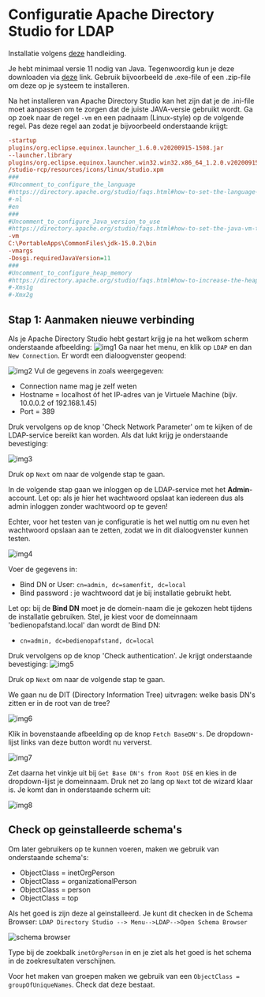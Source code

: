 # Configuratie Apache Directory Studio for LDAP

Installatie volgens [deze](https://directory.apache.org/studio/) handleiding.

Je hebt minimaal versie 11 nodig van Java. Tegenwoordig kun je deze downloaden via [deze](https://www.oracle.com/java/) link. Gebruik bijvoorbeeld de .exe-file of een .zip-file om deze op je systeem te installeren.

Na het installeren van Apache Directory Studio kan het zijn dat je de .ini-file moet aanpassen om te zorgen dat de juiste JAVA-versie gebruikt wordt. Ga op zoek naar de regel
`-vm` en een padnaam (Linux-style) op de volgende regel. Pas deze regel aan zodat je bijvoorbeeld onderstaande krijgt:

```ini
-startup
plugins/org.eclipse.equinox.launcher_1.6.0.v20200915-1508.jar
--launcher.library
plugins/org.eclipse.equinox.launcher.win32.win32.x86_64_1.2.0.v20200915-1442
/studio-rcp/resources/icons/linux/studio.xpm
###
#Uncomment_to_configure_the_language
#https://directory.apache.org/studio/faqs.html#how-to-set-the-language-of-studio
#-nl
#en
###
#Uncomment_to_configure_Java_version_to_use
#https://directory.apache.org/studio/faqs.html#how-to-set-the-java-vm-to-use
-vm
C:\PortableApps\CommonFiles\jdk-15.0.2\bin
-vmargs
-Dosgi.requiredJavaVersion=11
###
#Uncomment_to_configure_heap_memory
#https://directory.apache.org/studio/faqs.html#how-to-increase-the-heap-memory
#-Xms1g
#-Xmx2g

```

## Stap 1: Aanmaken nieuwe verbinding
Als je Apache Directory Studio hebt gestart krijg je na het welkom scherm onderstaande afbeelding: 
![img1](images/config-apache-directory00.png)
Ga naar het menu, en klik op `LDAP` en dan `New Connection`. Er wordt een dialoogvenster geopend:

![img2](images/config-apache-directory01.png)
Vul de gegevens in zoals weergegeven:
  * Connection name mag je zelf weten
  * Hostname = localhost óf het IP-adres van je Virtuele Machine (bijv. 10.0.0.2 of 192.168.1.45)
  * Port = 389
  
Druk vervolgens op de knop 'Check Network Parameter' om te kijken of de LDAP-service bereikt kan worden. Als dat lukt krijg je onderstaande bevestiging: 

![img3](images/config-apache-directory02.png)

Druk op `Next` om naar de volgende stap te gaan. 


In de volgende stap gaan we inloggen op de LDAP-service met het **Admin**-account. Let op: als je hier het wachtwoord opslaat kan iedereen dus 
als admin inloggen zonder wachtwoord op te geven!

Echter, voor het testen van je configuratie is het wel nuttig om nu even het wachtwoord opslaan aan te zetten, zodat we in dit dialoogvenster kunnen testen.

![img4](images/config-apache-directory04a.png)

Voer de gegevens in:
  * Bind DN or User: `cn=admin, dc=samenfit, dc=local`
  * Bind password : je wachtwoord dat je bij installatie gebruikt hebt.
  
Let op: bij de **Bind DN**  moet je de domein-naam die je gekozen hebt tijdens de installatie gebruiken. Stel, je kiest voor de domeinnaam 'bedienopafstand.local' dan wordt de Bind DN:
  * `cn=admin, dc=bedienopafstand, dc=local`

Druk vervolgens op de knop 'Check authentication'. Je krijgt onderstaande bevestiging:
![img5](images/config-apache-directory04b.png)

Druk op `Next` om naar de volgende stap te gaan. 

We gaan nu de DIT (Directory Information Tree) uitvragen: welke basis DN's zitten er in de root van de tree? 

![img6](images/config-apache-directory05.png)

Klik in bovenstaande afbeelding op de knop `Fetch BaseDN's`. De dropdown-lijst links van deze button wordt nu ververst. 

![img7](images/config-apache-directory06.png)

Zet daarna het vinkje uit bij `Get Base DN's from Root DSE` en kies in de dropdown-lijst je domeinnaam. Druk net zo lang op `Next` tot de wizard klaar is. Je komt dan in onderstaande scherm uit:

![img8](images/config-apache-directory07.png)


## Check op geinstalleerde schema's
Om later gebruikers op te kunnen voeren, maken we gebruik van onderstaande schema's:
  * ObjectClass = inetOrgPerson
  * ObjectClass = organizationalPerson
  * ObjectClass = person
  * ObjectClass = top
  
Als het goed is zijn deze al geinstalleerd. Je kunt dit checken in de Schema Browser: 
`LDAP Directory Studio --> Menu-->LDAP-->Open Schema Browser`

![schema browser](images/config-ldap-schema01.png)

Type bij de zoekbalk `inetOrgPerson` in en je ziet als het goed is het schema in de zoekresultaten verschijnen. 

Voor het maken van groepen maken we gebruik van een `ObjectClass = groupOfUniqueNames`.  Check dat deze bestaat.
